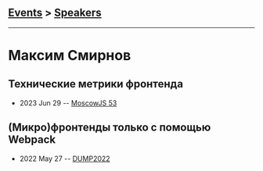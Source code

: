 ## [Events](../README.md) > [Speakers](../speakers.md)
---

# Максим Смирнов

## Технические метрики фронтенда
- 2023 Jun 29 -- [MoscowJS 53](https://www.youtube.com/watch?v=XavYsh0FaLk&t=6430s)    
## (Микро)фронтенды только с помощью Webpack
- 2022 May 27 -- [DUMP2022](https://youtu.be/84S0jxM-_YM)    
